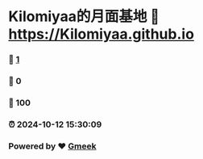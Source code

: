 # Kilomiyaa的月面基地 :link: https://Kilomiyaa.github.io 
### :page_facing_up: [1](https://Kilomiyaa.github.io/tag.html) 
### :speech_balloon: 0 
### :hibiscus: 100 
### :alarm_clock: 2024-10-12 15:30:09 
### Powered by :heart: [Gmeek](https://github.com/Meekdai/Gmeek)

